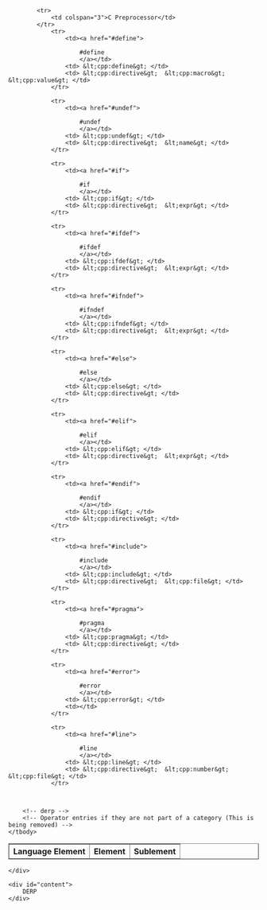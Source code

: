 <!DOCTYPE html>
<html>
<head>
    <link rel="stylesheet" href="style.css" />
    <title>C Preprocessor srcML</title>
</head>
<body>
    <div id="sidebar">
        <table border="1">
	<thead>
		<tr>
			<th>Language Element</th>
			<th>Element</th>
			<th>Sublement</th>
		</tr>
	</thead>
	<tbody>
		
			<tr>
				<td colspan="3">C Preprocessor</td>
			</tr>
				<tr>
					<td><a href="#define">
						
						#define
						</a></td>
					<td> &lt;cpp:define&gt; </td>
					<td> &lt;cpp:directive&gt;  &lt;cpp:macro&gt;  &lt;cpp:value&gt; </td>
				</tr>
				
				<tr>
					<td><a href="#undef">
						
						#undef
						</a></td>
					<td> &lt;cpp:undef&gt; </td>
					<td> &lt;cpp:directive&gt;  &lt;name&gt; </td>
				</tr>
				
				<tr>
					<td><a href="#if">
						
						#if
						</a></td>
					<td> &lt;cpp:if&gt; </td>
					<td> &lt;cpp:directive&gt;  &lt;expr&gt; </td>
				</tr>
				
				<tr>
					<td><a href="#ifdef">
						
						#ifdef
						</a></td>
					<td> &lt;cpp:ifdef&gt; </td>
					<td> &lt;cpp:directive&gt;  &lt;expr&gt; </td>
				</tr>
				
				<tr>
					<td><a href="#ifndef">
						
						#ifndef
						</a></td>
					<td> &lt;cpp:ifndef&gt; </td>
					<td> &lt;cpp:directive&gt;  &lt;expr&gt; </td>
				</tr>
				
				<tr>
					<td><a href="#else">
						
						#else
						</a></td>
					<td> &lt;cpp:else&gt; </td>
					<td> &lt;cpp:directive&gt; </td>
				</tr>
				
				<tr>
					<td><a href="#elif">
						
						#elif
						</a></td>
					<td> &lt;cpp:elif&gt; </td>
					<td> &lt;cpp:directive&gt;  &lt;expr&gt; </td>
				</tr>
				
				<tr>
					<td><a href="#endif">
						
						#endif
						</a></td>
					<td> &lt;cpp:if&gt; </td>
					<td> &lt;cpp:directive&gt; </td>
				</tr>
				
				<tr>
					<td><a href="#include">
						
						#include
						</a></td>
					<td> &lt;cpp:include&gt; </td>
					<td> &lt;cpp:directive&gt;  &lt;cpp:file&gt; </td>
				</tr>
				
				<tr>
					<td><a href="#pragma">
						
						#pragma
						</a></td>
					<td> &lt;cpp:pragma&gt; </td>
					<td> &lt;cpp:directive&gt; </td>
				</tr>
				
				<tr>
					<td><a href="#error">
						
						#error
						</a></td>
					<td> &lt;cpp:error&gt; </td>
					<td></td>
				</tr>
				
				<tr>
					<td><a href="#line">
						
						#line
						</a></td>
					<td> &lt;cpp:line&gt; </td>
					<td> &lt;cpp:directive&gt;  &lt;cpp:number&gt;  &lt;cpp:file&gt; </td>
				</tr>
				
				
		
		<!-- derp -->
		<!-- Operator entries if they are not part of a category (This is being removed) -->
	</tbody>
</table>

    </div>

    <div id="content">
        DERP
    </div>
</body>
</html>